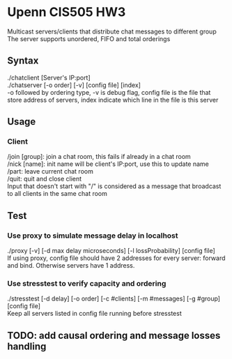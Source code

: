 # Upenn CIS505 HW3
Multicast servers/clients that distribute chat messages to different group  
The server supports unordered, FIFO and total orderings  

## Syntax
./chatclient [Server's IP:port]  
./chatserver [-o order] [-v] [config file] [index]  
-o followed by ordering type, -v is debug flag, config file is the file that store address of servers, index indicate which line in the file is this server

## Usage
### Client
/join [group]: join a chat room, this fails if already in a chat room  
/nick [name]: init name will be client's IP:port, use this to update name  
/part: leave current chat room  
/quit: quit and close client  
Input that doesn't start with "/" is considered as a message that broadcast to all clients in the same chat room  

## Test
### Use proxy to simulate message delay in localhost
./proxy [-v] [-d max delay microseconds] [-l lossProbability] [config file]  
If using proxy, config file should have 2 addresses for every server: forward and bind. Otherwise servers have 1 address.
### Use stresstest to verify capacity and ordering
./stresstest [-d delay] [-o order] [-c #clients] [-m #messages] [-g #group] [config file]  
Keep all servers listed in config file running before stresstest

## TODO: add causal ordering and message losses handling
